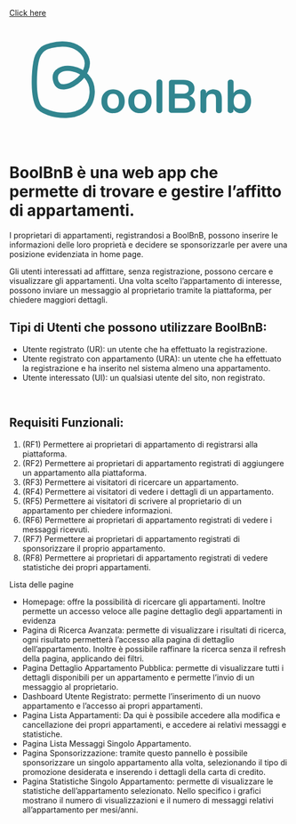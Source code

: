 <a href="https://pizzi9523.github.io/boolbnb/">Click here</a>

<p align="center">
    <svg version="1.1" id="Layer_1" xmlns="http://www.w3.org/2000/svg" xmlns:xlink="http://www.w3.org/1999/xlink" x="0px" y="0px"
	 viewBox="0 0 429 178" style="enable-background:new 0 0 429 178;" xml:space="preserve">
        <style type="text/css"> .st0{fill:none;stroke:#31858F;stroke-width:8;stroke-miterlimit:10;} .st1{fill:#31858F;} </style>
        <path class="st0" d="M54.1,34.6c0,0-10.3,4.7-13.3,21.5c-2.9,15.9-5,51.8,3.7,67.6c8.2,15,78.2,29.1,82.3-18.7
            c3.9-45.7-65.2-50.2-55.5-19.2c7.9,25.1,60.9-10.6,45.3-38.3C99.9,17.7,59.4,31.5,54.1,34.6z"/>
        <g>
            <path class="st1" d="M149.6,132.4c-2.7-1.5-4.8-3.6-6.3-6.4c-1.5-2.8-2.2-6-2.2-9.7c0-3.7,0.7-6.9,2.2-9.6c1.5-2.7,3.6-4.9,6.3-6.3
                c2.7-1.5,5.8-2.2,9.4-2.2c3.6,0,6.7,0.7,9.4,2.2c2.7,1.5,4.8,3.6,6.2,6.3c1.5,2.8,2.2,6,2.2,9.6c0,3.7-0.7,6.9-2.2,9.7
                c-1.5,2.8-3.5,4.9-6.2,6.4c-2.7,1.5-5.8,2.2-9.4,2.2C155.4,134.7,152.3,133.9,149.6,132.4z M165.6,124.8c1.5-1.9,2.3-4.7,2.3-8.5
                c0-3.7-0.8-6.5-2.3-8.4c-1.5-1.9-3.7-2.9-6.6-2.9c-2.9,0-5.1,1-6.6,2.9c-1.6,1.9-2.3,4.7-2.3,8.4c0,3.7,0.8,6.6,2.3,8.5
                c1.5,1.9,3.7,2.9,6.6,2.9C161.9,127.7,164.1,126.8,165.6,124.8z"/>
            <path class="st1" d="M190.8,132.4c-2.7-1.5-4.8-3.6-6.3-6.4c-1.5-2.8-2.2-6-2.2-9.7c0-3.7,0.7-6.9,2.2-9.6c1.5-2.7,3.6-4.9,6.3-6.3
                c2.7-1.5,5.8-2.2,9.4-2.2s6.7,0.7,9.4,2.2c2.7,1.5,4.8,3.6,6.2,6.3c1.5,2.8,2.2,6,2.2,9.6c0,3.7-0.7,6.9-2.2,9.7
                c-1.5,2.8-3.5,4.9-6.2,6.4c-2.7,1.5-5.8,2.2-9.4,2.2S193.5,133.9,190.8,132.4z M206.9,124.8c1.5-1.9,2.3-4.7,2.3-8.5
                c0-3.7-0.8-6.5-2.3-8.4c-1.5-1.9-3.7-2.9-6.6-2.9c-2.9,0-5.1,1-6.6,2.9c-1.6,1.9-2.3,4.7-2.3,8.4c0,3.7,0.8,6.6,2.3,8.5
                c1.5,1.9,3.7,2.9,6.6,2.9C203.1,127.7,205.3,126.8,206.9,124.8z"/>
            <path class="st1" d="M226.8,133.4c-0.8-0.7-1.3-1.8-1.3-3.2V87.4c0-1.4,0.4-2.4,1.3-3.2c0.8-0.7,1.9-1.1,3.2-1.1
                c1.3,0,2.4,0.4,3.2,1.1c0.9,0.7,1.3,1.8,1.3,3.2v42.8c0,1.4-0.4,2.5-1.3,3.2c-0.9,0.7-1.9,1.1-3.2,1.1
                C228.7,134.5,227.6,134.2,226.8,133.4z"/>
            <path class="st1" d="M282.4,112.4c1.6,2.2,2.4,4.8,2.4,7.9c0,4.3-1.5,7.7-4.6,10.1c-3.1,2.4-7.3,3.7-12.7,3.7H249
                c-1.4,0-2.5-0.4-3.3-1.1c-0.8-0.8-1.2-1.8-1.2-3.2V87.9c0-1.4,0.4-2.5,1.2-3.2c0.8-0.8,1.9-1.1,3.3-1.1h17.8
                c5.3,0,9.4,1.2,12.4,3.5c3,2.3,4.5,5.6,4.5,9.7c0,2.7-0.7,5-2.1,7c-1.4,2-3.4,3.4-5.8,4.3C278.6,108.8,280.8,110.3,282.4,112.4z
                 M253.6,104.8h11.7c6.4,0,9.5-2.4,9.5-7.1c0-2.4-0.8-4.2-2.4-5.3c-1.6-1.1-4-1.7-7.2-1.7h-11.7V104.8z M273.8,125.1
                c1.5-1.2,2.3-3.1,2.3-5.6c0-2.5-0.8-4.4-2.3-5.7c-1.6-1.2-4-1.9-7.3-1.9h-12.9v14.9h12.9C269.8,126.9,272.2,126.3,273.8,125.1z"/>
            <path class="st1" d="M322.5,101.8c2.1,2.4,3.1,6,3.1,10.8v17.6c0,1.3-0.4,2.4-1.2,3.2c-0.8,0.8-1.9,1.1-3.3,1.1
                c-1.4,0-2.5-0.4-3.3-1.1c-0.8-0.8-1.2-1.8-1.2-3.2v-17.1c0-2.7-0.5-4.7-1.5-6c-1-1.2-2.6-1.9-4.8-1.9c-2.6,0-4.7,0.8-6.2,2.4
                c-1.6,1.6-2.3,3.8-2.3,6.5v16c0,1.3-0.4,2.4-1.2,3.2c-0.8,0.8-1.9,1.1-3.3,1.1c-1.4,0-2.5-0.4-3.3-1.1c-0.8-0.8-1.2-1.8-1.2-3.2
                v-27.8c0-1.2,0.4-2.2,1.2-3c0.8-0.8,1.9-1.1,3.3-1.1c1.2,0,2.3,0.4,3,1.1c0.8,0.7,1.2,1.7,1.2,2.9v1.9c1.2-2,2.8-3.5,4.8-4.5
                c2-1.1,4.3-1.6,6.8-1.6C317.3,98.2,320.4,99.4,322.5,101.8z"/>
            <path class="st1" d="M362.9,100.4c2.3,1.5,4.2,3.6,5.5,6.3c1.3,2.7,2,5.9,2,9.5c0,3.6-0.7,6.8-2,9.6c-1.3,2.8-3.2,5-5.5,6.5
                c-2.4,1.5-5.1,2.3-8.1,2.3c-2.5,0-4.8-0.5-6.8-1.6c-2-1.1-3.5-2.6-4.6-4.6v1.8c0,1.3-0.4,2.3-1.2,3.1c-0.8,0.8-1.9,1.1-3.2,1.1
                c-1.3,0-2.4-0.4-3.2-1.1c-0.8-0.8-1.2-1.8-1.2-3.1V87.3c0-1.2,0.4-2.2,1.3-3c0.8-0.8,1.9-1.1,3.3-1.1c1.3,0,2.4,0.4,3.2,1.1
                c0.8,0.7,1.2,1.7,1.2,2.9v16.9c1.1-1.9,2.6-3.4,4.5-4.4c2-1,4.2-1.5,6.7-1.5C357.9,98.2,360.6,98.9,362.9,100.4z M359.1,124.7
                c1.6-2,2.4-4.8,2.4-8.5c0-3.6-0.8-6.3-2.3-8.2c-1.6-1.9-3.8-2.9-6.6-2.9s-5.1,1-6.6,2.9c-1.6,1.9-2.3,4.7-2.3,8.4
                c0,3.6,0.8,6.4,2.3,8.4c1.6,2,3.8,2.9,6.6,2.9C355.3,127.7,357.5,126.7,359.1,124.7z"/>
        </g>
    </svg>
</p>

<p>
<h1> BoolBnB è una web app che permette di trovare e gestire l’affitto di appartamenti. </h1>

I proprietari di appartamenti, registrandosi a BoolBnB, possono inserire le informazioni delle loro proprietà e decidere se sponsorizzarle per avere una posizione evidenziata in home page.

Gli utenti interessati ad affittare, senza registrazione, possono cercare e visualizzare gli appartamenti. Una volta scelto l’appartamento di interesse, possono inviare un messaggio al proprietario tramite la piattaforma, per chiedere maggiori dettagli.
<br>

<h2> Tipi di Utenti che possono utilizzare BoolBnB: </h2>
<ul>
    <li>
        Utente registrato (UR): un utente che ha effettuato la registrazione.
    </li>
    <li>
         Utente registrato con appartamento (URA): un utente che ha effettuato la registrazione e ha inserito nel sistema almeno una appartamento.
    </li>
    <li>
        Utente interessato (UI): un qualsiasi utente del sito, non registrato.
    </li>
</ul>

</p>
<br>    

<p>
<h2> Requisiti Funzionali: </h2>
<ol>
    <li>(RF1) Permettere ai proprietari di appartamento di registrarsi alla piattaforma.</li>
    <li>(RF2) Permettere ai proprietari di appartamento registrati di aggiungere un appartamento alla piattaforma.</li>
    <li>(RF3) Permettere ai visitatori di ricercare un appartamento.</li>
    <li>(RF4) Permettere ai visitatori di vedere i dettagli di un appartamento.</li>
    <li>(RF5) Permettere ai visitatori di scrivere al proprietario di un appartamento per chiedere informazioni.</li>
    <li>(RF6) Permettere ai proprietari di appartamento registrati di vedere i messaggi ricevuti.</li>
    <li>(RF7) Permettere ai proprietari di appartamento registrati di sponsorizzare il proprio appartamento.</li>
    <li>(RF8) Permettere ai proprietari di appartamento registrati di vedere statistiche dei propri appartamenti.</li>
</ol>

Lista delle pagine

<ul>
    <li>
        Homepage: offre la possibilità di ricercare gli appartamenti. Inoltre permette un accesso veloce alle pagine dettaglio degli appartamenti in evidenza
    </li>
    <li>
        Pagina di Ricerca Avanzata: permette di visualizzare i risultati di ricerca, ogni risultato permetterà l’accesso alla pagina di dettaglio dell’appartamento. Inoltre è           possibile raffinare la ricerca senza il refresh della pagina, applicando dei filtri.
    </li>
    <li>
        Pagina Dettaglio Appartamento Pubblica: permette di visualizzare tutti i dettagli disponibili per un appartamento e permette l’invio di un messaggio al proprietario.
    </li>
    <li>
        Dashboard Utente Registrato: permette l’inserimento di un nuovo appartamento e l’accesso ai propri appartamenti.
    </li>
    <li>
        Pagina Lista Appartamenti: Da qui è possibile accedere alla modifica e cancellazione dei propri appartamenti, e accedere ai relativi messaggi e statistiche.
    </li>
    <li>
        Pagina Lista Messaggi Singolo Appartamento.
    </li>
    <li>
        Pagina Sponsorizzazione: tramite questo pannello è possibile sponsorizzare un singolo appartamento alla volta, selezionando il tipo di promozione desiderata e inserendo         i dettagli della carta di credito.
    </li>
    <li>
        Pagina Statistiche Singolo Appartamento: permette di visualizzare le statistiche dell’appartamento selezionato. Nello specifico i grafici mostrano il numero di                   visualizzazioni e il numero di messaggi relativi all’appartamento per mesi/anni.
    </li>
</ul>
       


